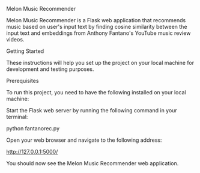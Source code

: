 Melon Music Recommender

Melon Music Recommender is a Flask web application that recommends music based on user's input text by finding cosine similarity between the input text and embeddings from Anthony Fantano's YouTube music review videos.

Getting Started

These instructions will help you set up the project on your local machine for development and testing purposes.

Prerequisites

To run this project, you need to have the following installed on your local machine:

Start the Flask web server by running the following command in your terminal:

python fantanorec.py

Open your web browser and navigate to the following address:

http://127.0.0.1:5000/

You should now see the Melon Music Recommender web application.
